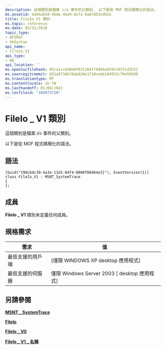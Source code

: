 ```yaml
---
description: 這個類別是檔案 i/o 事件的父類別。 以下是從 MOF 程式碼簡化的語法。
ms.assetid: da64a02d-4bde-4ee9-81fa-8a67d53cd62e
title: FileIo_V1 類別
ms.topic: reference
ms.date: 05/31/2018
topic_type:
- APIRef
- kbSyntax
api_name:
- FileIo_V1
api_type:
- NA
api_location: ''
ms.openlocfilehash: 05ca1cc6d8e0f03116d1f9484a0392c837cd2b32
ms.sourcegitcommit: 831e8f3db78ab820e1710cede244553c70e50500
ms.translationtype: MT
ms.contentlocale: zh-TW
ms.lasthandoff: 01/08/2021
ms.locfileid: "104973720"
---
```

# <a name="fileio_v1-class"></a>FileIo \_ V1 類別

這個類別是檔案 i/o 事件的父類別。

以下是從 MOF 程式碼簡化的語法。

## <a name="syntax"></a>語法

``` syntax
[Guid("{90cbdc39-4a3e-11d1-84f4-0000f80464e3}"), EventVersion(1)]
class FileIo_V1 : MSNT_SystemTrace
{
};
```

## <a name="members"></a>成員

**FileIo \_ V1** 類別未定義任何成員。

## <a name="requirements"></a>規格需求



| 需求 | 值 |
|-------------------------------------|------------------------------------------------------|
| 最低支援的用戶端<br/> | \[僅限 WINDOWS XP desktop 應用程式\]<br/>          |
| 最低支援的伺服器<br/> | 僅限 Windows Server 2003 \[ desktop 應用程式\]<br/> |



## <a name="see-also"></a>另請參閱

<dl> <dt>

[**MSNT \_ SystemTrace**](msnt-systemtrace.md)
</dt> <dt>

[**FileIo**](fileio.md)
</dt> <dt>

[**FileIo \_ V0**](fileio-v0.md)
</dt> <dt>

[**FileIo \_ V1 \_ 名稱**](fileio-v1-name.md)
</dt> </dl>

 

 




